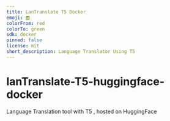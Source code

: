 ```yaml
---
title: LanTranslate T5 Docker
emoji: 🆎
colorFrom: red
colorTo: green
sdk: docker
pinned: false
license: mit
short_description: Language Translator Using T5
---
```




# lanTranslate-T5-huggingface-docker
Language Translation tool with T5 , hosted on HuggingFace
